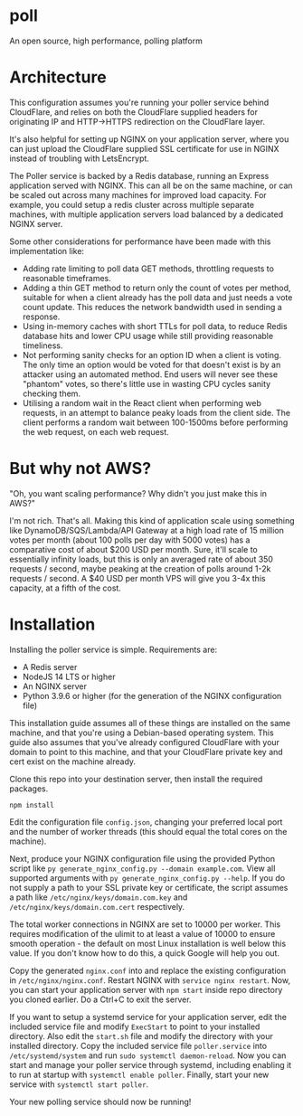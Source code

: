 # poll
An open source, high performance, polling platform

# Architecture

This configuration assumes you're running your poller service behind CloudFlare, and relies on both the CloudFlare supplied headers for originating IP and HTTP->HTTPS redirection on the CloudFlare layer.

It's also helpful for setting up NGINX on your application server, where you can just upload the CloudFlare supplied SSL certificate for use in NGINX instead of troubling with LetsEncrypt.

The Poller service is backed by a Redis database, running an Express application served with NGINX. This can all be on the same machine, or can be scaled out across many machines for improved load capacity. For example, you could setup a redis cluster across multiple separate machines, with multiple application servers load balanced by a dedicated NGINX server.

Some other considerations for performance have been made with this implementation like:
- Adding rate limiting to poll data GET methods, throttling requests to reasonable timeframes.
- Adding a thin GET method to return only the count of votes per method, suitable for when a client already has the poll data and just needs a vote count update. This reduces the network bandwidth used in sending a response.
- Using in-memory caches with short TTLs for poll data, to reduce Redis database hits and lower CPU usage while still providing reasonable timeliness.
- Not performing sanity checks for an option ID when a client is voting. The only time an option would be voted for that doesn't exist is by an attacker using an automated method. End users will never see these "phantom" votes, so there's little use in wasting CPU cycles sanity checking them.
- Utilising a random wait in the React client when performing web requests, in an attempt to balance peaky loads from the client side. The client performs a random wait between 100-1500ms before performing the web request, on each web request.

# But why not AWS?

"Oh, you want scaling performance? Why didn't you just make this in AWS?"

I'm not rich. That's all. Making this kind of application scale using something like DynamoDB/SQS/Lambda/API Gateway at a high load rate of 15 million votes per month (about 100 polls per day with 5000 votes) has a comparative cost of about $200 USD per month. Sure, it'll scale to essentially infinity loads, but this is only an averaged rate of about 350 requests / second, maybe peaking at the creation of polls around 1-2k requests / second. A $40 USD per month VPS will give you 3-4x this capacity, at a fifth of the cost.

# Installation

Installing the poller service is simple. Requirements are:
- A Redis server
- NodeJS 14 LTS or higher
- An NGINX server
- Python 3.9.6 or higher (for the generation of the NGINX configuration file)

This installation guide assumes all of these things are installed on the same machine, and that you're using a Debian-based operating system.
This guide also assumes that you've already configured CloudFlare with your domain to point to this machine, and that your CloudFlare private key and cert exist on the machine already.

Clone this repo into your destination server, then install the required packages.

    npm install

Edit the configuration file `config.json`, changing your preferred local port and the number of worker threads (this should equal the total cores on the machine).

Next, produce your NGINX configuration file using the provided Python script like `py generate_nginx_config.py --domain example.com`.
View all supported arguments with `py generate_nginx_config.py --help`.
If you do not supply a path to your SSL private key or certificate, the script assumes a path like `/etc/nginx/keys/domain.com.key` and `/etc/nginx/keys/domain.com.cert` respectively.

The total worker connections in NGINX are set to 10000 per worker. This requires modification of the ulimit to at least a value of 10000 to ensure smooth operation - the default on most Linux installation is well below this value. If you don't know how to do this, a quick Google will help you out.

Copy the generated `nginx.conf` into and replace the existing configuration in `/etc/nginx/nginx.conf`. Restart NGINX with `service nginx restart`.
Now, you can start your application server with `npm start` inside repo directory you cloned earlier. Do a Ctrl+C to exit the server.

If you want to setup a systemd service for your application server, edit the included service file and modify `ExecStart` to point to your installed directory. Also edit the `start.sh` file and modify the directory with your installed directory. Copy the included service file `poller.service` into `/etc/systemd/system` and run `sudo systemctl daemon-reload`. Now you can start and manage your poller service through systemd, including enabling it to run at startup with `systemctl enable poller`. Finally, start your new service with `systemctl start poller`.

Your new polling service should now be running!